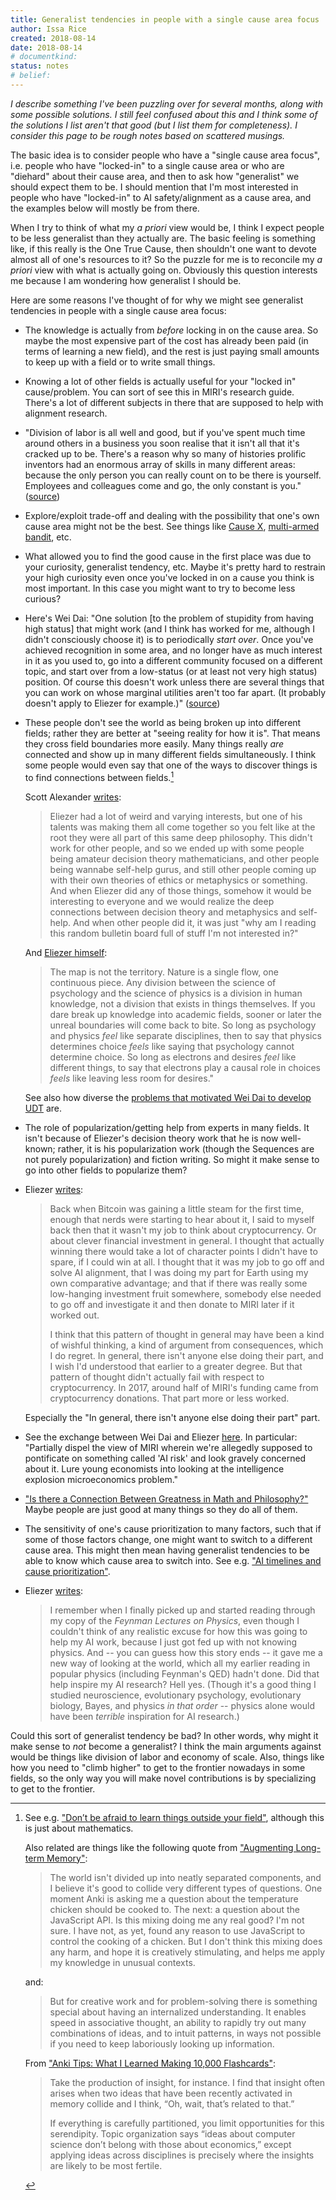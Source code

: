 ```yaml
---
title: Generalist tendencies in people with a single cause area focus
author: Issa Rice
created: 2018-08-14
date: 2018-08-14
# documentkind:
status: notes
# belief:
---
```


*I describe something I've been puzzling over for several months, along with
some possible solutions. I still feel confused about this and I think some of
the solutions I list aren't that good (but I list them for completeness). I
consider this page to be rough notes based on scattered musings.*

The basic idea is to consider people who have a "single cause area focus", i.e.
people who have "locked-in" to a single cause area or who are "diehard" about
their cause area, and then to ask how "generalist" we should expect them to be.
I should mention that I'm most interested in people who have "locked-in" to AI
safety/alignment as a cause area, and the examples below will mostly be from
there.

When I try to think of what my _a priori_ view would be, I think I expect
people to be less generalist than they actually are. The basic feeling is
something like, if this really is the One True Cause, then shouldn't one want
to devote almost all of one's resources to it? So the puzzle for me is to
reconcile my _a priori_ view with what is actually going on. Obviously this
question interests me because I am wondering how generalist I should be.

Here are some reasons I've thought of for why we might see generalist
tendencies in people with a single cause area focus:

-   The knowledge is actually from *before* locking in on the cause area. So
    maybe the most expensive part of the cost has already been paid (in terms
    of learning a new field), and the rest is just paying small amounts to keep
    up with a field or to write small things.

-   Knowing a lot of other fields is actually useful for your "locked
    in" cause/problem. You can sort of see this in MIRI's research
    guide. There's a lot of different subjects in there that are
    supposed to help with alignment research.

-   "Division of labor is all well and good, but if you've spent much
    time around others in a business you soon realise that it isn't all
    that it's cracked up to be. There's a reason why so many of
    histories prolific inventors had an enormous array of skills in many
    different areas: because the only person you can really count on to
    be there is yourself. Employees and colleagues come and go, the only
    constant is you."
    ([source](http://lesswrong.com/lw/5me/scholarship_how_to_do_it_efficiently/46ar))

-   Explore/exploit trade-off and dealing with the possibility that one's own
    cause area might not be the best. See things like [Cause
    X](https://causeprioritization.org/Cause_X), [multi-armed
    bandit](https://en.wikipedia.org/wiki/Multi-armed_bandit), etc.

-   What allowed you to find the good cause in the first place was due to your
    curiosity, generalist tendency, etc. Maybe it's pretty hard to restrain
    your high curiosity even once you've locked in on a cause you think is most
    important. In this case you might want to try to become less curious?

-   Here's Wei Dai: "One solution \[to the problem of stupidity from
    having high status\] that might work (and I think has worked for me,
    although I didn't consciously choose it) is to periodically *start
    over*. Once you've achieved recognition in some area, and no longer
    have as much interest in it as you used to, go into a different
    community focused on a different topic, and start over from a
    low-status (or at least not very high status) position. Of course
    this doesn't work unless there are several things that you can work
    on whose marginal utilities aren't too far apart. (It probably
    doesn't apply to Eliezer for example.)"
    ([source](http://lesswrong.com/lw/1lo/high_status_and_stupidity_why/1fxd))

-   These people don't see the world as being broken up into different
    fields; rather they are better at "seeing reality for how it is".
    That means they cross field boundaries more easily. Many things
    really *are* connected and show up in many different fields
    simultaneously. I think some people would even say that one of the ways to
    discover things is to find connections between fields.[^ltm]

    Scott Alexander [writes](https://www.reddit.com/r/slatestarcodex/comments/6tt3gy/a_history_of_the_rationality_community/):

    > Eliezer had a lot of weird and varying interests, but one of his talents
    > was making them all come together so you felt like at the root they were
    > all part of this same deep philosophy. This didn't work for other people,
    > and so we ended up with some people being amateur decision theory
    > mathematicians, and other people being wannabe self-help gurus, and still
    > other people coming up with their own theories of ethics or metaphysics
    > or something. And when Eliezer did any of those things, somehow it would
    > be interesting to everyone and we would realize the deep connections
    > between decision theory and metaphysics and self-help. And when other
    > people did it, it was just "why am I reading this random bulletin board
    > full of stuff I'm not interested in?"

    And [Eliezer himself](https://intelligence.org/files/TDT.pdf):

    > The map is not the territory. Nature is a single flow, one continuous
    > piece. Any division between the science of psychology and the science of
    > physics is a division in human knowledge, not a division that exists in
    > things themselves. If you dare break up knowledge into academic fields,
    > sooner or later the unreal boundaries will come back to bite. So long as
    > psychology and physics *feel* like separate disciplines, then to say that
    > physics determines choice *feels* like saying that psychology cannot
    > determine choice. So long as electrons and desires *feel* like different
    > things, to say that electrons play a causal role in choices *feels* like
    > leaving less room for desires."

    See also how diverse the [problems that motivated Wei Dai to develop
    UDT](http://lesswrong.com/lw/cs9/list_of_problems_that_motivated_udt/) are.

-   The role of popularization/getting help from experts in many fields.
    It isn't because of Eliezer's decision theory work that he is now
    well-known; rather, it is his popularization work (though the
    Sequences are not purely popularization) and fiction writing. So
    might it make sense to go into other fields to popularize them?

-   Eliezer [writes](https://www.facebook.com/yudkowsky/posts/10156147605134228):

    > Back when Bitcoin was gaining a little steam for the first time, enough
    > that nerds were starting to hear about it, I said to myself back then
    > that it wasn't my job to think about cryptocurrency. Or about clever
    > financial investment in general. I thought that actually winning there
    > would take a lot of character points I didn't have to spare, if I could
    > win at all. I thought that it was my job to go off and solve AI
    > alignment, that I was doing my part for Earth using my own comparative
    > advantage; and that if there was really some low-hanging investment fruit
    > somewhere, somebody else needed to go off and investigate it and then
    > donate to MIRI later if it worked out.
    >
    > I think that this pattern of thought in general may have been a kind of
    > wishful thinking, a kind of argument from consequences, which I do
    > regret. In general, there isn't anyone else doing their part, and I wish
    > I'd understood that earlier to a greater degree. But that pattern of
    > thought didn't actually fail with respect to cryptocurrency. In 2017,
    > around half of MIRI's funding came from cryptocurrency donations. That
    > part more or less worked.

    Especially the "In general, there isn't anyone else doing their
    part" part.

-   See the exchange between Wei Dai and Eliezer
    [here](http://lesswrong.com/lw/hh4/the_robots_ai_and_unemployment_antifaq/9g1t).
    In particular: "Partially dispel the view of MIRI wherein we're
    allegedly supposed to pontificate on something called 'AI risk' and
    look gravely concerned about it. Lure young economists into looking
    at the intelligence explosion microeconomics problem."

-   ["Is there a Connection Between Greatness in Math and Philosophy?"](https://www.greaterwrong.com/posts/KWJTn4bB5uzdxdNSZ/is-there-a-connection-between-greatness-in-math-and)
    Maybe people are just good at many things so they do all of them.

-   The sensitivity of one's cause prioritization to many factors, such that if
    some of those factors change, one might want to switch to a different cause
    area. This might then mean having generalist tendencies to be able to know
    which cause area to switch into. See e.g. ["AI timelines and cause
    prioritization"](https://causeprioritization.org/AI_timelines_and_cause_prioritization).

-   Eliezer [writes](https://www.lesswrong.com/posts/HnPEpu5eQWkbyAJCT/the-simple-math-of-everything):

    > I remember when I finally picked up and started reading through my copy
    > of the _Feynman Lectures on Physics_, even though I couldn't think of any
    > realistic excuse for how this was going to help my AI work, because I
    > just got fed up with not knowing physics.  And -- you can guess how this
    > story ends -- it gave me a new way of looking at the world, which all my
    > earlier reading in popular physics (including Feynman's QED) hadn't done.
    > Did that help inspire my AI research?  Hell yes.  (Though it's a good
    > thing I studied neuroscience, evolutionary psychology, evolutionary
    > biology, Bayes, and physics _in that order_ -- physics alone would have
    > been _terrible_ inspiration for AI research.)

Could this sort of generalist tendency be bad? In other words, why might it
make sense to *not* become a generalist? I think the main arguments against
would be things like division of labor and economy of scale. Also, things like
how you need to "climb higher" to get to the frontier nowadays in some fields,
so the only way you will make novel contributions is by specializing to get to
the frontier.

[^ltm]: See e.g. ["Don’t be afraid to learn things outside your field"](https://terrytao.wordpress.com/career-advice/don%E2%80%99t-be-afraid-to-learn-things-outside-your-field/), although this is just about mathematics.

    Also related are things like the following quote from ["Augmenting Long-term Memory"](http://augmentingcognition.com/ltm.html):

    > The world isn't divided up into neatly separated components, and I
    > believe it's good to collide very different types of questions. One
    > moment Anki is asking me a question about the temperature chicken should
    > be cooked to. The next: a question about the JavaScript API. Is this
    > mixing doing me any real good? I'm not sure. I have not, as yet, found
    > any reason to use JavaScript to control the cooking of a chicken. But I
    > don't think this mixing does any harm, and hope it is creatively
    > stimulating, and helps me apply my knowledge in unusual contexts.

    and:

    > But for creative work and for problem-solving there is something special
    > about having an internalized understanding. It enables speed in
    > associative thought, an ability to rapidly try out many combinations of
    > ideas, and to intuit patterns, in ways not possible if you need to keep
    > laboriously looking up information.

    From ["Anki Tips: What I Learned Making 10,000 Flashcards"](http://rs.io/anki-tips/):

    > Take the production of insight, for instance. I find that insight often
    > arises when two ideas that have been recently activated in memory collide
    > and I think, “Oh, wait, that’s related to that.”
    >
    > If everything is carefully partitioned, you limit opportunities for this
    > serendipity. Topic organization says “ideas about computer science don’t
    > belong with those about economics,” except applying ideas across
    > disciplines is precisely where the insights are likely to be most
    > fertile.
